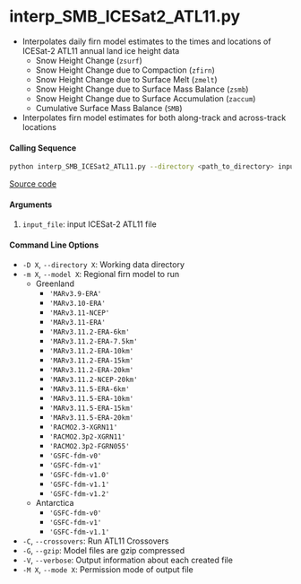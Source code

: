 interp_SMB_ICESat2_ATL11.py
===========================

- Interpolates daily firn model estimates to the times and locations of ICESat-2 ATL11 annual land ice height data
    * Snow Height Change (`zsurf`)
    * Snow Height Change due to Compaction (`zfirn`)
    * Snow Height Change due to Surface Melt (`zmelt`)
    * Snow Height Change due to Surface Mass Balance (`zsmb`)
    * Snow Height Change due to Surface Accumulation (`zaccum`)
    * Cumulative Surface Mass Balance (`SMB`)
- Interpolates firn model estimates for both along-track and across-track locations

#### Calling Sequence
```bash
python interp_SMB_ICESat2_ATL11.py --directory <path_to_directory> input_file
```
[Source code](https://github.com/tsutterley/SMBcorr/blob/master/scripts/interp_SMB_ICESat2_ATL11.py)

#### Arguments
1. `input_file`: input ICESat-2 ATL11 file

#### Command Line Options
- `-D X`, `--directory X`: Working data directory
- `-m X`, `--model X`: Regional firn model to run
    * Greenland
        - `'MARv3.9-ERA'`
        - `'MARv3.10-ERA'`
        - `'MARv3.11-NCEP'`
        - `'MARv3.11-ERA'`
        - `'MARv3.11.2-ERA-6km'`
        - `'MARv3.11.2-ERA-7.5km'`
        - `'MARv3.11.2-ERA-10km'`
        - `'MARv3.11.2-ERA-15km'`
        - `'MARv3.11.2-ERA-20km'`
        - `'MARv3.11.2-NCEP-20km'`
        - `'MARv3.11.5-ERA-6km'`
        - `'MARv3.11.5-ERA-10km'`
        - `'MARv3.11.5-ERA-15km'`
        - `'MARv3.11.5-ERA-20km'`
        - `'RACMO2.3-XGRN11'`
        - `'RACMO2.3p2-XGRN11'`
        - `'RACMO2.3p2-FGRN055'`
        - `'GSFC-fdm-v0'`
        - `'GSFC-fdm-v1'`
        - `'GSFC-fdm-v1.0'`
        - `'GSFC-fdm-v1.1'`
        - `'GSFC-fdm-v1.2'`
    * Antarctica
        - `'GSFC-fdm-v0'`
        - `'GSFC-fdm-v1'`
        - `'GSFC-fdm-v1.1'`
- `-C`, `--crossovers`: Run ATL11 Crossovers
- `-G`, `--gzip`: Model files are gzip compressed
- `-V`, `--verbose`: Output information about each created file
- `-M X`, `--mode X`: Permission mode of output file
